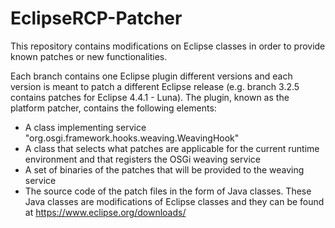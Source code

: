 # EclipseRCP-Patcher
This repository contains modifications on Eclipse classes in order to provide known patches or new functionalities.

Each branch contains one Eclipse plugin different versions and each version is meant to patch a different Eclipse release (e.g. branch 3.2.5 contains patches for Eclipse 4.4.1 - Luna). The plugin, known as the platform patcher, contains the following elements:
  - A class implementing service "org.osgi.framework.hooks.weaving.WeavingHook"
  - A class that selects what patches are applicable for the current runtime environment and that registers the OSGi weaving service
  - A set of binaries of the patches that will be provided to the weaving service
  - The source code of the patch files in the form of Java classes. These Java classes are modifications of Eclipse classes and they can be found at https://www.eclipse.org/downloads/
